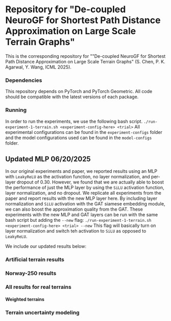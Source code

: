 # Repository for "De-coupled NeuroGF for Shortest Path Distance Approximation on Large Scale Terrain Graphs"
This is the corresponding repository for ""De-coupled NeuroGF for Shortest Path Distance Approximation on Large Scale Terrain Graphs" (S. Chen, P. K. Agarwal, Y. Wang, ICML 2025). 
### Dependencies
This repository depends on PyTorch and PyTorch Geometric. All code should be compatible with the latest versions of each package.

### Running 
In order to run the experiments, we use the following bash script.
`./run-experiment-1-terrain.sh <experiment-config-here> <trial>`
All experimental configurations can be found in the `experiment-configs` folder and the model configurations used can be found in the `model-configs` folder. 

## Updated MLP 06/20/2025
In our original experiments and paper, we reported results using an MLP with `LeakyReLU` as the activation function, no layer normalization, and per-layer dropout of 0.30. However, we found that we are actually able to boost the performance of just the MLP layer by using the `SiLU` activation function, layer normalization, and no dropout. 
We replicate all experiments from the paper and report results with the new MLP layer here. 
By including layer normalization and `SiLU` activation with the GAT siamese embedding module, we can also boost the approximation quality from the GAT. These experiments with the new MLP and GAT layers can be run with the same bash script but adding the `--new` flag: 
`./run-experiment-1-terrain.sh <experiment-config-here> <trial> --new`
This flag will basically turn on layer normalization and switch teh activation to `SiLU` as opposed to `LeakyReLU`. 

We include our updated results below:
### Artificial terrain results


### Norway-250 results


### All results for real terrains

#### Weighted terrains

### Terrain uncertainty modeling
